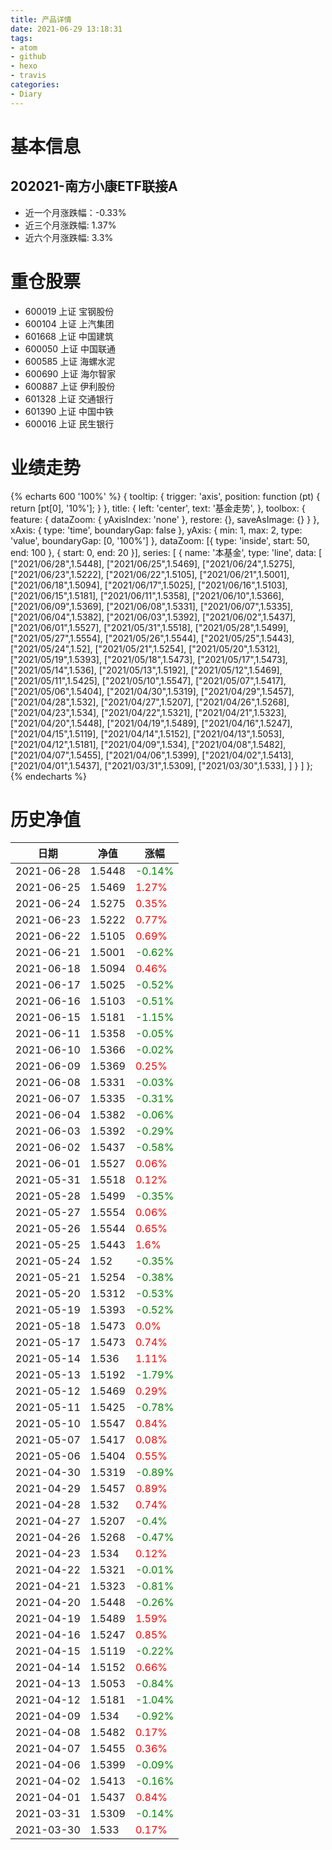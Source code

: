 ```yaml
---
title: 产品详情
date: 2021-06-29 13:18:31
tags:
- atom
- github
- hexo
- travis
categories:
- Diary
---
```


# 基本信息
## 202021-南方小康ETF联接A
- 近一个月涨跌幅：-0.33%
- 近三个月涨跌幅: 1.37%
- 近六个月涨跌幅: 3.3%

# 重仓股票
- 600019 上证 宝钢股份
- 600104 上证 上汽集团
- 601668 上证 中国建筑
- 600050 上证 中国联通
- 600585 上证 海螺水泥
- 600690 上证 海尔智家
- 600887 上证 伊利股份
- 601328 上证 交通银行
- 601390 上证 中国中铁
- 600016 上证 民生银行
# 业绩走势

{% echarts 600 '100%' %}
{
  tooltip: {
        trigger: 'axis',
        position: function (pt) {
            return [pt[0], '10%'];
        }
    },
    title: {
        left: 'center',
        text: '基金走势',
    },
    toolbox: {
        feature: {
            dataZoom: {
                yAxisIndex: 'none'
            },
            restore: {},
            saveAsImage: {}
        }
    },
    xAxis: {
        type: 'time',
        boundaryGap: false
    },
    yAxis: {
        min: 1,
        max: 2,
        type: 'value',
        boundaryGap: [0, '100%']
    },
    dataZoom: [{
        type: 'inside',
        start: 50,
        end: 100
    }, {
        start: 0,
        end: 20
    }],
    series: [
        {
            name: '本基金',
            type: 'line',
            data: [
["2021/06/28",1.5448],
["2021/06/25",1.5469],
["2021/06/24",1.5275],
["2021/06/23",1.5222],
["2021/06/22",1.5105],
["2021/06/21",1.5001],
["2021/06/18",1.5094],
["2021/06/17",1.5025],
["2021/06/16",1.5103],
["2021/06/15",1.5181],
["2021/06/11",1.5358],
["2021/06/10",1.5366],
["2021/06/09",1.5369],
["2021/06/08",1.5331],
["2021/06/07",1.5335],
["2021/06/04",1.5382],
["2021/06/03",1.5392],
["2021/06/02",1.5437],
["2021/06/01",1.5527],
["2021/05/31",1.5518],
["2021/05/28",1.5499],
["2021/05/27",1.5554],
["2021/05/26",1.5544],
["2021/05/25",1.5443],
["2021/05/24",1.52],
["2021/05/21",1.5254],
["2021/05/20",1.5312],
["2021/05/19",1.5393],
["2021/05/18",1.5473],
["2021/05/17",1.5473],
["2021/05/14",1.536],
["2021/05/13",1.5192],
["2021/05/12",1.5469],
["2021/05/11",1.5425],
["2021/05/10",1.5547],
["2021/05/07",1.5417],
["2021/05/06",1.5404],
["2021/04/30",1.5319],
["2021/04/29",1.5457],
["2021/04/28",1.532],
["2021/04/27",1.5207],
["2021/04/26",1.5268],
["2021/04/23",1.534],
["2021/04/22",1.5321],
["2021/04/21",1.5323],
["2021/04/20",1.5448],
["2021/04/19",1.5489],
["2021/04/16",1.5247],
["2021/04/15",1.5119],
["2021/04/14",1.5152],
["2021/04/13",1.5053],
["2021/04/12",1.5181],
["2021/04/09",1.534],
["2021/04/08",1.5482],
["2021/04/07",1.5455],
["2021/04/06",1.5399],
["2021/04/02",1.5413],
["2021/04/01",1.5437],
["2021/03/31",1.5309],
["2021/03/30",1.533],
]
        }
    ]
};
{% endecharts %}

# 历史净值

| 日期 | 净值 | 涨幅 |
| --- | --- | --- |
|2021-06-28|1.5448|<font color=green>-0.14%</font>|
|2021-06-25|1.5469|<font color=red>1.27%</font>|
|2021-06-24|1.5275|<font color=red>0.35%</font>|
|2021-06-23|1.5222|<font color=red>0.77%</font>|
|2021-06-22|1.5105|<font color=red>0.69%</font>|
|2021-06-21|1.5001|<font color=green>-0.62%</font>|
|2021-06-18|1.5094|<font color=red>0.46%</font>|
|2021-06-17|1.5025|<font color=green>-0.52%</font>|
|2021-06-16|1.5103|<font color=green>-0.51%</font>|
|2021-06-15|1.5181|<font color=green>-1.15%</font>|
|2021-06-11|1.5358|<font color=green>-0.05%</font>|
|2021-06-10|1.5366|<font color=green>-0.02%</font>|
|2021-06-09|1.5369|<font color=red>0.25%</font>|
|2021-06-08|1.5331|<font color=green>-0.03%</font>|
|2021-06-07|1.5335|<font color=green>-0.31%</font>|
|2021-06-04|1.5382|<font color=green>-0.06%</font>|
|2021-06-03|1.5392|<font color=green>-0.29%</font>|
|2021-06-02|1.5437|<font color=green>-0.58%</font>|
|2021-06-01|1.5527|<font color=red>0.06%</font>|
|2021-05-31|1.5518|<font color=red>0.12%</font>|
|2021-05-28|1.5499|<font color=green>-0.35%</font>|
|2021-05-27|1.5554|<font color=red>0.06%</font>|
|2021-05-26|1.5544|<font color=red>0.65%</font>|
|2021-05-25|1.5443|<font color=red>1.6%</font>|
|2021-05-24|1.52|<font color=green>-0.35%</font>|
|2021-05-21|1.5254|<font color=green>-0.38%</font>|
|2021-05-20|1.5312|<font color=green>-0.53%</font>|
|2021-05-19|1.5393|<font color=green>-0.52%</font>|
|2021-05-18|1.5473|<font color=red>0.0%</font>|
|2021-05-17|1.5473|<font color=red>0.74%</font>|
|2021-05-14|1.536|<font color=red>1.11%</font>|
|2021-05-13|1.5192|<font color=green>-1.79%</font>|
|2021-05-12|1.5469|<font color=red>0.29%</font>|
|2021-05-11|1.5425|<font color=green>-0.78%</font>|
|2021-05-10|1.5547|<font color=red>0.84%</font>|
|2021-05-07|1.5417|<font color=red>0.08%</font>|
|2021-05-06|1.5404|<font color=red>0.55%</font>|
|2021-04-30|1.5319|<font color=green>-0.89%</font>|
|2021-04-29|1.5457|<font color=red>0.89%</font>|
|2021-04-28|1.532|<font color=red>0.74%</font>|
|2021-04-27|1.5207|<font color=green>-0.4%</font>|
|2021-04-26|1.5268|<font color=green>-0.47%</font>|
|2021-04-23|1.534|<font color=red>0.12%</font>|
|2021-04-22|1.5321|<font color=green>-0.01%</font>|
|2021-04-21|1.5323|<font color=green>-0.81%</font>|
|2021-04-20|1.5448|<font color=green>-0.26%</font>|
|2021-04-19|1.5489|<font color=red>1.59%</font>|
|2021-04-16|1.5247|<font color=red>0.85%</font>|
|2021-04-15|1.5119|<font color=green>-0.22%</font>|
|2021-04-14|1.5152|<font color=red>0.66%</font>|
|2021-04-13|1.5053|<font color=green>-0.84%</font>|
|2021-04-12|1.5181|<font color=green>-1.04%</font>|
|2021-04-09|1.534|<font color=green>-0.92%</font>|
|2021-04-08|1.5482|<font color=red>0.17%</font>|
|2021-04-07|1.5455|<font color=red>0.36%</font>|
|2021-04-06|1.5399|<font color=green>-0.09%</font>|
|2021-04-02|1.5413|<font color=green>-0.16%</font>|
|2021-04-01|1.5437|<font color=red>0.84%</font>|
|2021-03-31|1.5309|<font color=green>-0.14%</font>|
|2021-03-30|1.533|<font color=red>0.17%</font>|
